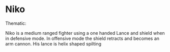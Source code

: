 # Niko

Thematic:

Niko is a medium ranged fighter using a one handed Lance and shield when in defensive mode. In offensive mode the shield retracts and becomes an arm cannon. His lance is helix shaped spilting 
